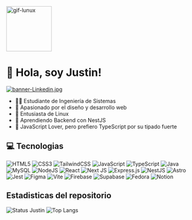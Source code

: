 <!-- Level 3: Add custom code -->
<img src="https://i.giphy.com/media/v1.Y2lkPTc5MGI3NjExamxmM2s5ZXJpaG9jNWFxajgyM2V0dW0xdm9wd2Vka3VyZWMzdDdvaSZlcD12MV9pbnRlcm5hbF9naWZfYnlfaWQmY3Q9cw/MCRQ0Nkn4KfeQDdM7N/giphy.gif" alt="gif-lunux" width='120' heigth='100'/> 

# 👋 Hola, soy Justin!

[![banner-Linkedin.jpg](https://i.postimg.cc/h4z6RkRz/banner-Linkedin.jpg)](https://postimg.cc/4nGBzFds)

- 👨‍💻 Estudiante de Ingeniería de Sistemas<br>  
- 🎨 Apasionado por el diseño y desarrollo web<br>  
- 🐧 Entusiasta de Linux<br> 
- 🚀 Aprendiendo Backend con NestJS<br>   
- 💛 JavaScript Lover, pero prefiero TypeScript por su tipado fuerte<br>  

## 💻 Tecnologias
<!-- Badges from https://github.com/Ileriayo/markdown-badges -->
![HTML5](https://img.shields.io/badge/html5-%23E34F26.svg?style=for-the-badge&logo=html5&logoColor=white)
![CSS3](https://img.shields.io/badge/css3-%231572B6.svg?style=for-the-badge&logo=css3&logoColor=white)
![TailwindCSS](https://img.shields.io/badge/tailwindcss-%2338B2AC.svg?style=for-the-badge&logo=tailwind-css&logoColor=white)
![JavaScript](https://img.shields.io/badge/javascript-%23323330.svg?style=for-the-badge&logo=javascript&logoColor=%23F7DF1E)
![TypeScript](https://img.shields.io/badge/typescript-%23007ACC.svg?style=for-the-badge&logo=typescript&logoColor=white)
![Java](https://img.shields.io/badge/java-%23ED8B00.svg?style=for-the-badge&logo=openjdk&logoColor=white)
![MySQL](https://img.shields.io/badge/mysql-%2300f.svg?style=for-the-badge&logo=mysql&logoColor=white)
![NodeJS](https://img.shields.io/badge/node.js-6DA55F?style=for-the-badge&logo=node.js&logoColor=white)
![React](https://img.shields.io/badge/react-%2320232a.svg?style=for-the-badge&logo=react&logoColor=%2361DAFB)
![Next JS](https://img.shields.io/badge/Next-black?style=for-the-badge&logo=next.js&logoColor=white)
![Express.js](https://img.shields.io/badge/express.js-%23404d59.svg?style=for-the-badge&logo=express&logoColor=%2361DAFB)
![NestJS](https://img.shields.io/badge/nestjs-%23E0234E.svg?style=for-the-badge&logo=nestjs&logoColor=white)
![Astro](https://img.shields.io/badge/astro-%232C2052.svg?style=for-the-badge&logo=astro&logoColor=white)
![Jest](https://img.shields.io/badge/-jest-%23C21325?style=for-the-badge&logo=jest&logoColor=white)
![Figma](https://img.shields.io/badge/figma-%23F24E1E.svg?style=for-the-badge&logo=figma&logoColor=white)
![Vite](https://img.shields.io/badge/vite-%23646CFF.svg?style=for-the-badge&logo=vite&logoColor=white)
![Firebase](https://img.shields.io/badge/firebase-%23039BE5.svg?style=for-the-badge&logo=firebase)
![Supabase](https://img.shields.io/badge/Supabase-3ECF8E?style=for-the-badge&logo=supabase&logoColor=white)
![Fedora](https://img.shields.io/badge/Fedora-294172?style=for-the-badge&logo=fedora&logoColor=white)
![Notion](https://img.shields.io/badge/Notion-%23000000.svg?style=for-the-badge&logo=notion&logoColor=white)

## Estadisticas del repositorio
<!-- GitHub stats from https://github.com/anuraghazra/github-readme-stats -->
![Status Justin](https://github-readme-stats.vercel.app/api?username=justin-A18&theme=radical&hide_border=false&include_all_commits=true&count_private=true)
![Top Langs](https://github-readme-stats.vercel.app/api/top-langs/?username=justin-A18&layout=compact&theme=radical)
